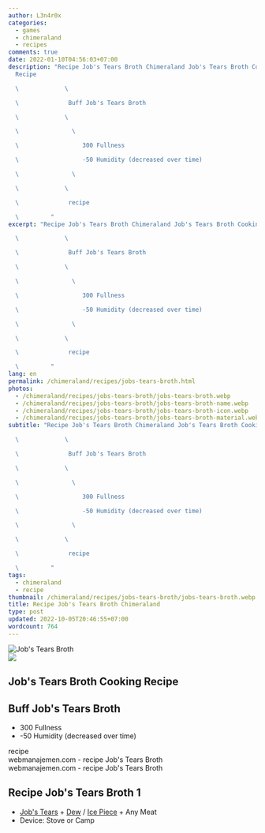 ```yaml
---
author: L3n4r0x
categories:
  - games
  - chimeraland
  - recipes
comments: true
date: 2022-01-10T04:56:03+07:00
description: "Recipe Job's Tears Broth Chimeraland Job's Tears Broth Cooking
  Recipe

  \             \ 

  \              Buff Job's Tears Broth

  \             \ 

  \               \ 

  \                  300 Fullness

  \                  -50 Humidity (decreased over time)

  \               \ 

  \             \ 

  \              recipe

  \         "
excerpt: "Recipe Job's Tears Broth Chimeraland Job's Tears Broth Cooking Recipe

  \             \ 

  \              Buff Job's Tears Broth

  \             \ 

  \               \ 

  \                  300 Fullness

  \                  -50 Humidity (decreased over time)

  \               \ 

  \             \ 

  \              recipe

  \         "
lang: en
permalink: /chimeraland/recipes/jobs-tears-broth.html
photos:
  - /chimeraland/recipes/jobs-tears-broth/jobs-tears-broth.webp
  - /chimeraland/recipes/jobs-tears-broth/jobs-tears-broth-name.webp
  - /chimeraland/recipes/jobs-tears-broth/jobs-tears-broth-icon.webp
  - /chimeraland/recipes/jobs-tears-broth/jobs-tears-broth-material.webp
subtitle: "Recipe Job's Tears Broth Chimeraland Job's Tears Broth Cooking Recipe

  \             \ 

  \              Buff Job's Tears Broth

  \             \ 

  \               \ 

  \                  300 Fullness

  \                  -50 Humidity (decreased over time)

  \               \ 

  \             \ 

  \              recipe

  \         "
tags:
  - chimeraland
  - recipe
thumbnail: /chimeraland/recipes/jobs-tears-broth/jobs-tears-broth.webp
title: Recipe Job's Tears Broth Chimeraland
type: post
updated: 2022-10-05T20:46:55+07:00
wordcount: 764
---
```


<link
  rel="stylesheet"
  href="https://rawcdn.githack.com/dimaslanjaka/Web-Manajemen/870a349/css/bootstrap-5-3-0-alpha3-wrapper.css"
/>
<section id="bootstrap-wrapper">
  <div data-bs-theme="dark">
    <div class="card mb-2">
      <div class="card-body">
        <div class="row g-0">
          <div class="col-sm-4 position-relative mb-2">
            <img
              src="https://www.webmanajemen.com/chimeraland/recipes/jobs-tears-broth/jobs-tears-broth-material.webp"
              class="card-img fit-cover w-100 h-100"
              alt="Job&#x27;s Tears Broth"
              data-fancybox="true"
            />
          </div>
          <div class="col-sm-8 mb-2">
            <div class="card-body">
              <div class="d-flex flex-row align-items-center mb-3">
                <img
                  class="d-inline-block me-2"
                  src="https://www.webmanajemen.com/chimeraland/recipes/jobs-tears-broth/jobs-tears-broth-icon.webp"
                  width="auto"
                  height="auto"
                  style="vertical-align: middle"
                />
                <h2 class="fs-5">Job&#x27;s Tears Broth Cooking Recipe</h2>
              </div>
              <h2 class="card-title fs-5">Buff Job&#x27;s Tears Broth</h2>
              <div class="card-text">
                <ul>
                  <li>300 Fullness</li>
                  <li>-50 Humidity (decreased over time)</li>
                </ul>
              </div>
              <span class="badge rounded-pill">recipe</span>
            </div>
            <div class="card-footer text-end text-muted mt-auto">
              webmanajemen.com - recipe Job&#x27;s Tears Broth
            </div>
          </div>
        </div>
      </div>
      <div class="card-footer text-end text-muted">
        webmanajemen.com - recipe Job&#x27;s Tears Broth
      </div>
    </div>
    <div class="row mb-2">
      <div class="col-12 col-lg-6 recipe-item mb-2">
        <div class="card">
          <div class="card-body">
            <h2 class="card-title fs-5">Recipe Job&#x27;s Tears Broth 1</h2>
            <div class="card-text">
              <ul>
                <li>
                  <a
                    class="text-decoration-none text-primary"
                    href="/chimeraland/materials/job&#x27;s-tears.html"
                    >Job&#x27;s Tears</a
                  ><span> + </span
                  ><a
                    class="text-decoration-none text-primary"
                    href="/chimeraland/materials/dew.html"
                    >Dew</a
                  ><span> / </span
                  ><a
                    class="text-decoration-none text-primary"
                    href="/chimeraland/materials/ice-piece.html"
                    >Ice Piece</a
                  ><span> + </span>Any Meat
                </li>
                <li>Device: Stove or Camp</li>
              </ul>
            </div>
          </div>
        </div>
      </div>
    </div>
  </div>
</section>